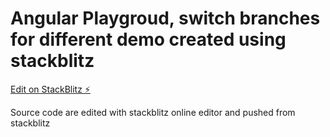 # Angular Playgroud, switch branches for different demo created using stackblitz

[Edit on StackBlitz ⚡️](https://stackblitz.com/edit/ng-formgroup-control-setvalue)


Source code are edited with stackblitz online editor and pushed from stackblitz
